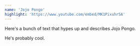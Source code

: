 ```yaml
---
name: 'Jojo Pongo'
highlight: 'https://www.youtube.com/embed/MK1Pixuhr5A'
---
```


Here's a bunch of text that hypes up and describes Jojo Pongo.

He's probably cool.